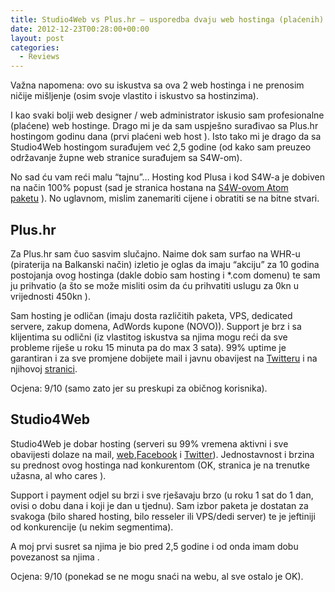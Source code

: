 ```yaml
---
title: Studio4Web vs Plus.hr – usporedba dvaju web hostinga (plaćenih)
date: 2012-12-23T00:28:00+00:00
layout: post
categories:
  - Reviews
---
```

Važna napomena: ovo su iskustva sa ova 2 web hostinga i ne prenosim ničije mišljenje (osim svoje vlastito i iskustvo sa hostinzima).

I kao svaki bolji web designer / web administrator iskusio sam profesionalne (plaćene) web hostinge. Drago mi je da sam uspješno surađivao sa Plus.hr hostingom godinu dana (prvi plaćeni web host ). Isto tako mi je drago da sa Studio4Web hostingom surađujem već 2,5 godine (od kako sam preuzeo održavanje župne web stranice surađujem sa S4W-om).

No sad ću vam reći malu “tajnu”… Hosting kod Plusa i kod S4W-a je dobiven na način 100% popust (sad je stranica hostana na [S4W-ovom Atom paketu](http://www.studio4web.com/hosting.php) ). No uglavnom, mislim zanemariti cijene i obratiti se na bitne stvari.

## Plus.hr

Za Plus.hr sam čuo sasvim slučajno. Naime dok sam surfao na WHR-u (piraterija na Balkanski način) izletio je oglas da imaju “akciju” za 10 godina postojanja ovog hostinga (dakle dobio sam hosting i *.com domenu) te sam ju prihvatio (a što se može misliti osim da ću prihvatiti uslugu za 0kn u vrijednosti 450kn ).

Sam hosting je odličan (imaju dosta različitih paketa, VPS, dedicated servere, zakup domena, AdWords kupone (NOVO)). Support je brz i sa klijentima su odlični (iz vlastitog iskustva sa njima mogu reći da sve probleme riješe u roku 15 minuta pa do max 3 sata). 99% uptime je garantiran i za sve promjene dobijete mail i javnu obavijest na [Twitteru](https://twitter.com/PlusHostingHr) i na njihovoj [stranici](http://www.plus.hr/support/novosti/).

Ocjena: 9/10 (samo zato jer su preskupi za običnog korisnika).

## Studio4Web

Studio4Web je dobar hosting (serveri su 99% vremena aktivni i sve obavijesti dolaze na mail, [web](http://www.studio4web.com/),[Facebook](https://www.facebook.com/Studio4web) i [Twitter](https://twitter.com/studio4web)). Jednostavnost i brzina su prednost ovog hostinga nad konkurentom (OK, stranica je na trenutke užasna, al who cares ).

Support i payment odjel su brzi i sve rješavaju brzo (u roku 1 sat do 1 dan, ovisi o dobu dana i koji je dan u tjednu). Sam izbor paketa je dostatan za svakoga (bilo shared hosting, bilo resseler ili VPS/dedi server) te je jeftiniji od konkurencije (u nekim segmentima).

A moj prvi susret sa njima je bio pred 2,5 godine i od onda imam dobu povezanost sa njima .

Ocjena: 9/10 (ponekad se ne mogu snaći na webu, al sve ostalo je OK).